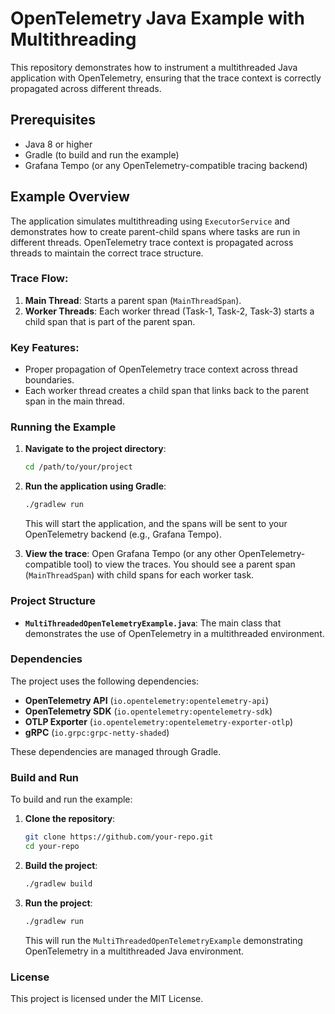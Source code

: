 
# OpenTelemetry Java Example with Multithreading

This repository demonstrates how to instrument a multithreaded Java application with OpenTelemetry, ensuring that the trace context is correctly propagated across different threads.

## Prerequisites

- Java 8 or higher
- Gradle (to build and run the example)
- Grafana Tempo (or any OpenTelemetry-compatible tracing backend)

## Example Overview

The application simulates multithreading using `ExecutorService` and demonstrates how to create parent-child spans where tasks are run in different threads. OpenTelemetry trace context is propagated across threads to maintain the correct trace structure.

### Trace Flow:

1. **Main Thread**: Starts a parent span (`MainThreadSpan`).
2. **Worker Threads**: Each worker thread (Task-1, Task-2, Task-3) starts a child span that is part of the parent span.

### Key Features:

- Proper propagation of OpenTelemetry trace context across thread boundaries.
- Each worker thread creates a child span that links back to the parent span in the main thread.

### Running the Example

1. **Navigate to the project directory**:
   ```bash
   cd /path/to/your/project
   ```

2. **Run the application using Gradle**:
   ```bash
   ./gradlew run
   ```

   This will start the application, and the spans will be sent to your OpenTelemetry backend (e.g., Grafana Tempo).

3. **View the trace**:
   Open Grafana Tempo (or any other OpenTelemetry-compatible tool) to view the traces. You should see a parent span (`MainThreadSpan`) with child spans for each worker task.

### Project Structure

- **`MultiThreadedOpenTelemetryExample.java`**: The main class that demonstrates the use of OpenTelemetry in a multithreaded environment.

### Dependencies

The project uses the following dependencies:

- **OpenTelemetry API** (`io.opentelemetry:opentelemetry-api`)
- **OpenTelemetry SDK** (`io.opentelemetry:opentelemetry-sdk`)
- **OTLP Exporter** (`io.opentelemetry:opentelemetry-exporter-otlp`)
- **gRPC** (`io.grpc:grpc-netty-shaded`)

These dependencies are managed through Gradle.

### Build and Run

To build and run the example:

1. **Clone the repository**:
   ```bash
   git clone https://github.com/your-repo.git
   cd your-repo
   ```

2. **Build the project**:
   ```bash
   ./gradlew build
   ```

3. **Run the project**:
   ```bash
   ./gradlew run
   ```

   This will run the `MultiThreadedOpenTelemetryExample` demonstrating OpenTelemetry in a multithreaded Java environment.

### License

This project is licensed under the MIT License.
